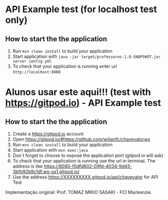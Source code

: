 # API Example test (for localhost test only)

How to start the the application
---
1. Run `mvn clean install` to build your application
2. Start application with `java -jar target/professores-1.0-SNAPSHOT.jar server config.yml`
3. To check that your application is running enter url `http://localhost:8080`


# Alunos usar este aqui!!! (test with https://gitpod.io) - API Example test

 How to start the the application
 ---
 1. Create a https://gitpod.io account
 2. Open https://gitpod.io/#https://github.com/wilianfc/chavevalorws
 3. Run `mvn clean install` to build your application
 4. Start application with `mvn exec:java`
 5. Don´t forget to choose to expose the application port (gitpod.io will ask)
 5. To check that your application is running use the url in terminal. The address is like https://8080-f0dfd602-09fd-4034-9d45-3bfb92b9c1df.ws-us1.gitpod.io/
 6. Use the address https://XXXXXXXXX.gitpod.io/api/chavevalor for API Test
 
 Implementação original: Prof. TOMAZ MIKIO SASAKI - FCI Mackenzie.
